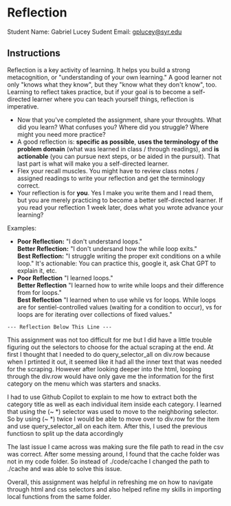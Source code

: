 # Reflection

Student Name:  Gabriel Lucey
Sudent Email:  gplucey@syr.edu

## Instructions

Reflection is a key activity of learning. It helps you build a strong metacognition, or "understanding of your own learning." A good learner not only "knows what they know", but they "know what they don't know", too. Learning to reflect takes practice, but if your goal is to become a self-directed learner where you can teach yourself things, reflection is imperative.

- Now that you've completed the assignment, share your throughts. What did you learn? What confuses you? Where did you struggle? Where might you need more practice?
- A good reflection is: **specific as possible**,  **uses the terminology of the problem domain** (what was learned in class / through readings), and **is actionable** (you can pursue next steps, or be aided in the pursuit). That last part is what will make you a self-directed learner.
- Flex your recall muscles. You might have to review class notes / assigned readings to write your reflection and get the terminology correct.
- Your reflection is for **you**. Yes I make you write them and I read them, but you are merely practicing to become a better self-directed learner. If you read your reflection 1 week later, does what you wrote advance your learning?

Examples:

- **Poor Reflection:**  "I don't understand loops."   
**Better Reflection:** "I don't undersand how the while loop exits."   
**Best Reflection:** "I struggle writing the proper exit conditions on a while loop." It's actionable: You can practice this, google it, ask Chat GPT to explain it, etc. 
-  **Poor Reflection** "I learned loops."   
**Better Reflection** "I learned how to write while loops and their difference from for loops."   
**Best Reflection** "I learned when to use while vs for loops. While loops are for sentiel-controlled values (waiting for a condition to occur), vs for loops are for iterating over collections of fixed values."

`--- Reflection Below This Line ---`

This assignment was not too difficult for me but I did have a little trouble figuring out the selectors to choose for the actual scraping at the end. At first I thought that I needed to do query_selector_all on div.row because when I prtinted it out, it seemed like it had all the inner text that was needed for the scraping. However after looking deeper into the html, looping through the div.row would have only gave me the information for the first category on the menu which was starters and snacks. 

I had to use Github Copilot to explain to me how to extract both the category title as well as each individual item inside each category. I learned that using the (~ *) selector was used to move to the neighboring selector. So by using (~ *) twice I would be able to move over to div.row for the item and use query_selector_all on each item. After this, I used the previous functiosn to split up the data accordingly

The last issue I came across was making sure the file path to read in the csv was correct. After some messing around, I found that the cache folder was not in my code folder. So instead of ./code/cache I changed the path to ./cache and was able to solve this issue.

Overall, this assignment was helpful in refreshing me on how to navigate through html and css selectors and also helped refine my skills in importing local functions from the same folder.